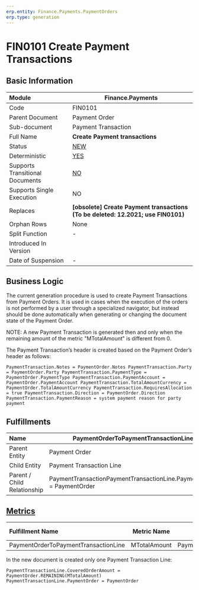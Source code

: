 ```yaml
---
erp.entity: Finance.Payments.PaymentOrders
erp.type: generation
---
```


# FIN0101 Create Payment Transactions

## Basic Information

| Module                          | **Finance.Payments**                                         |
| :------------------------------ | ------------------------------------------------------------ |
| Code                            | FIN0101                                                      |
| Parent Document                 | Payment Order                                                |
| Sub-document                    | Payment Transaction                                          |
| Full Name                       | **Create Payment transactions**                              |
| Status                          | [NEW](https://enterpriseone.atlassian.net/wiki/spaces/techdoc/pages/215777330/Generation+Procedures+Lifetime+Stages) |
| Deterministic                   | [YES](https://confluence.erp.net/display/techdoc/Document+Generation+And+Transitional+Documents) |
| Supports Transitional Documents | [NO](https://confluence.erp.net/display/techdoc/Document+Generation+And+Transitional+Documents) |
| Supports Single Execution       | NO                                                           |
| Replaces                        | **[obsolete] Create Payment transactions (To be deleted: 12.2021; use FIN0101)** |
| Orphan Rows                     | None                                                         |
| Split Function                  | -                                                            |
| Introduced In Version           |                                                              |
| Date of Suspension              | -                                                            |

##  Business Logic



The current generation procedure is used to create Payment Transactions from Payment Orders. It is used in cases when the execution of the orders is not performed by a user through a specialized navigator, but instead should be done automatically when generating or changing the document state of the Payment Order.



NOTE: A new Payment Transaction is generated then and only when the remaining amount of the metric "MTotalAmount" is different from 0.



The Payment Transaction’s header is created based on the Payment Order’s header as follows:

```
PaymentTransaction.Notes = PaymentOrder.Notes PaymentTransaction.Party = PaymentOrder.Party PaymentTransaction.PaymentType = PaymentOrder.PaymentType PaymentTransaction.PaymentAccount = PaymentOrder.PaymentAccount PaymentTransaction.TotalAmountCurrency = PaymentOrder.TotalAmountCurrency PaymentTransaction.RequiresAllocation = true PaymentTransaction.Direction = PaymentOrder.Direction PaymentTransaction.PaymentReason = system payment reason for party payment
```

## Fulfillments

| Name                        | PaymentOrderToPaymentTransactionLine                         |
| :-------------------------- | ------------------------------------------------------------ |
| Parent Entity               | Payment Order                                                |
| Child Entity                | Payment Transaction Line                                     |
| Parent / Child Relationship | PaymentTransactionPaymentTransactionLine.PaymentOrder = PaymentOrder |

## [Metrics](https://enterpriseone.atlassian.net/wiki/spaces/techdoc/pages/246054946/Metrics)

| Fulfillment Name                     | Metric Name  |         Measurement Unit         | Parent Value             | Child Value                                                 | New Record |
| :----------------------------------- | :----------: | :------------------------------: | :----------------------- | :---------------------------------------------------------- | :--------- |
| PaymentOrderToPaymentTransactionLine | MTotalAmount | PaymentOrder.TotalAmountCurrency | PaymentOrder.TotalAmount | PaymentTransactionPaymentTransactionLine.CoveredOrderAmount | YES        |

In the new document is created only one Payment Transaction Line:

```
PaymentTransactionLine.CoveredOrderAmount = PaymentOrder.REMAINING(MTotalAmount) PaymentTransactionLine.PaymentOrder = PaymentOrder
```